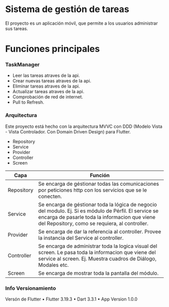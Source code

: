 # Sistema de gestión de tareas
El proyecto es un aplicación móvil, que permite a los usuarios administrar sus tareas. 

# Funciones principales
### TaskManager
- Leer las tareas atraves de la api.
- Crear nuevas tareas atraves de la api.
- Eliminar tareas atraves de la api.
- Actualizar tareas atraves de la api.
- Comprobación de red de internet.
- Pull to Refresh.

### Arquitectura

Este proyecto está hecho con la arquitectura MVVC con DDD (Modelo Vista - Vista Controlador. Con Domain Driven Design) para Flutter.

- Repository
- Service
- Provider
- Controller
- Screen

| Capa | Función |
| ------ | ------ |
| Repository | Se encarga de géstionar todas las comunicaciones por peticiones http con los servicios que se le conecten. |
| Service | Se encarga de géstionar toda la lógica de negocio del modulo. Ej. Si es módulo de Pérfil. El service se encarga de pasarle toda la informacion que viene del Repository, como se requiera, al controller.
| Provider | Se encarga de dar la referencia al controller. Provee la instancia del Service al controller.|
| Controller | Se encarga de administrar toda la logica visual del screen. Le pasa toda la informacion que viene del service al screen. Ej. Muestra cuadros de Diálogo, Modales etc. |
| Screen | Se encarga de mostrar toda la pantalla del módulo.  |

### Info Versionamiento

 Versón de Flutter
• Flutter 3.19.3
• Dart 3.3.1
• App Version 1.0.0